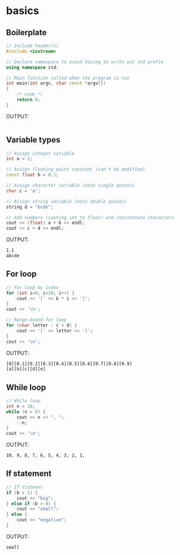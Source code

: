 # basics

## Boilerplate

```c++
// Include header(s)
#include <iostream>

// Declare namespace to avoid having to write out std prefix
using namespace std;

// Main function called when the program is run
int main(int argc, char const *argv[])
{
    /* code */
    return 0;
}
```

OUTPUT:

```bash
```

## Variable types

```c++
// Assign integer variable
int a = 1;

// Assign floating point constant (can't be modified)
const float b = 0.1;

// Assign character variable (note single quotes)
char c = 'a';

// Assign string variable (note double quotes)
string d = "bcde";

// Add numbers (casting int to float) and concatenate characters
cout << (float) a + b << endl;
cout << c + d << endl;
```

OUTPUT:

```bash
1.1
abcde
```

## For loop

```c++
// For loop by index
for (int i=0; i<10; i++) {
    cout << '[' << b * i << ']';
}
cout << '\n';

// Range-based for loop
for (char letter : c + d) {
    cout << '[' << letter << ']';
}
cout << '\n';
```

OUTPUT:

```bash
[0][0.1][0.2][0.3][0.4][0.5][0.6][0.7][0.8][0.9]
[a][b][c][d][e]
```

## While loop

```c++
// While loop
int n = 10;
while (n > 0) {
    cout << n << ", ";
    --n;
}
cout << '\n';
```

OUTPUT:

```bash
10, 9, 8, 7, 6, 5, 4, 3, 2, 1, 
```

## If statement

```c++
// If statment
if (b > 1) {
    cout << "big";
} else if (b > 0) {
    cout << "small";
} else {
    cout << "negative";
}
```

OUTPUT:

```bash
small
```